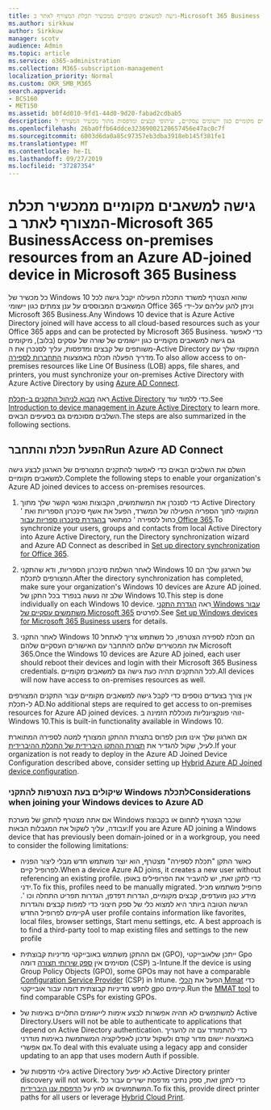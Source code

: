 ```yaml
---
title: גישה למשאבים מקומיים ממכשיר תכלת המצורף לאתר ב-Microsoft 365 Business
ms.author: sirkkuw
author: Sirkkuw
manager: scotv
audience: Admin
ms.topic: article
ms.service: o365-administration
ms.collection: M365-subscription-management
localization_priority: Normal
ms.custom: OKR_SMB_M365
search.appverid:
- BCS160
- MET150
ms.assetid: b0f4d010-9fd1-44d0-9d20-fabad2cdbab5
description: למד כיצד לקבל גישה למשאבים מקומיים כגון יישומים עסקיים, שיתופי קבצים ומדפסות מתוך מכשיר המצורף ל-Windows 10.
ms.openlocfilehash: 26ba0ffb64ddce32369002120657456e47ac0c7f
ms.sourcegitcommit: 6003d6da0a85c97357eb3dba3918eb145f381fe1
ms.translationtype: MT
ms.contentlocale: he-IL
ms.lasthandoff: 09/27/2019
ms.locfileid: "37287354"
---
```

# <a name="access-on-premises-resources-from-an-azure-ad-joined-device-in-microsoft-365-business"></a><span data-ttu-id="65ab0-103">גישה למשאבים מקומיים ממכשיר תכלת המצורף לאתר ב-Microsoft 365 Business</span><span class="sxs-lookup"><span data-stu-id="65ab0-103">Access on-premises resources from an Azure AD-joined device in Microsoft 365 Business</span></span>

<span data-ttu-id="65ab0-104">כל מכשיר של Windows 10 שהוא הצטרף למשרד התכלת הפעילה יקבל גישה לכל המשאבים המבוססים על ענן צמתים כגון יישומי Office 365 וניתן להגן עליהם על-ידי Microsoft 365 Business.</span><span class="sxs-lookup"><span data-stu-id="65ab0-104">Any Windows 10 device that is Azure Active Directory joined will have access to all cloud-based resources such as your Office 365 apps and can be protected by Microsoft 365 Business.</span></span> <span data-ttu-id="65ab0-105">כדי לאפשר גם גישה למשאבים מקומיים כגון יישומים של שורה של עסקים (בלוב), מיקומים משותפים של קבצים ומדפסות, עליך לסנכרן את ה-Active Directory המקומי שלך עם מדריך הפעלה תכלת באמצעות [התחברות לספירה](https://docs.microsoft.com/en-us/azure/active-directory/connect/active-directory-aadconnect).</span><span class="sxs-lookup"><span data-stu-id="65ab0-105">To also allow access to on-premises resources like Line Of Business (LOB) apps, file shares, and printers, you must synchronize your on-premises Active Directory with Azure Active Directory by using [Azure AD Connect](https://docs.microsoft.com/en-us/azure/active-directory/connect/active-directory-aadconnect).</span></span> 

<span data-ttu-id="65ab0-106">ראה [מבוא לניהול התקנים ב-תכלת Active Directory](https://docs.microsoft.com/en-us/azure/active-directory/device-management-introduction) כדי ללמוד עוד.</span><span class="sxs-lookup"><span data-stu-id="65ab0-106">See [Introduction to device management in Azure Active Directory](https://docs.microsoft.com/en-us/azure/active-directory/device-management-introduction) to learn more.</span></span>
<span data-ttu-id="65ab0-107">השלבים מסוכמים גם בסעיפים הבאים.</span><span class="sxs-lookup"><span data-stu-id="65ab0-107">The steps are also summarized in the following sections.</span></span>

## <a name="run-azure-ad-connect"></a><span data-ttu-id="65ab0-108">הפעל תכלת והתחבר</span><span class="sxs-lookup"><span data-stu-id="65ab0-108">Run Azure AD Connect</span></span>

<span data-ttu-id="65ab0-109">השלם את השלבים הבאים כדי לאפשר להתקנים המצורפים של הארגון לבצע גישה למשאבים מקומיים.</span><span class="sxs-lookup"><span data-stu-id="65ab0-109">Complete the following steps to enable your organization's Azure AD joined devices to access on-premises resources.</span></span>
  
1. <span data-ttu-id="65ab0-110">כדי לסנכרן את המשתמשים, הקבוצות ואנשי הקשר שלך מתוך Active Directory המקומי לתוך הספריה הפעילה של המשרד, הפעל את אשף סינכרון הספריות ואת ' כחול לספירה ' כמתואר [בהגדרת סינכרון ספריות עבור Office 365](https://support.office.com/article/1b3b5318-6977-42ed-b5c7-96fa74b08846).</span><span class="sxs-lookup"><span data-stu-id="65ab0-110">To synchronize your users, groups and contacts from local Active Directory into Azure Active Directory, run the Directory synchronization wizard and Azure AD Connect as described in [Set up directory synchronization for Office 365](https://support.office.com/article/1b3b5318-6977-42ed-b5c7-96fa74b08846).</span></span>
    
2. <span data-ttu-id="65ab0-111">לאחר השלמת סינכרון הספריות, ודא שהתקני Windows 10 של הארגון שלך הם המצורפים לתכלת.</span><span class="sxs-lookup"><span data-stu-id="65ab0-111">After the directory synchronization has completed, make sure your organization's Windows 10 devices are Azure AD joined.</span></span> <span data-ttu-id="65ab0-112">שלב זה נעשה בנפרד בכל התקן של Windows 10.</span><span class="sxs-lookup"><span data-stu-id="65ab0-112">This step is done individually on each Windows 10 device.</span></span> <span data-ttu-id="65ab0-113">ראה [הגדרת התקני Windows עבור משתמשים עסקיים של Microsoft 365](set-up-windows-devices.md) לפרטים.</span><span class="sxs-lookup"><span data-stu-id="65ab0-113">See [Set up Windows devices for Microsoft 365 Business users](set-up-windows-devices.md) for details.</span></span> 
    
3. <span data-ttu-id="65ab0-114">לאחר התקני Windows 10 הם תכלת לספירה הצטרפו, כל משתמש צריך לאתחל את המכשירים שלהם להתחבר עם האישורים העסקיים שלהם Microsoft 365.</span><span class="sxs-lookup"><span data-stu-id="65ab0-114">Once the Windows 10 devices are Azure AD joined, each user should reboot their devices and login with their Microsoft 365 Business credentials.</span></span> <span data-ttu-id="65ab0-115">לכל ההתקנים תהיה כעת גישה גם למשאבים מקומיים.</span><span class="sxs-lookup"><span data-stu-id="65ab0-115">All devices will now have access to on-premises resources as well.</span></span>
    
<span data-ttu-id="65ab0-116">אין צורך בצעדים נוספים כדי לקבל גישה למשאבים מקומיים עבור התקנים המצורפים ל-תכלת AD.</span><span class="sxs-lookup"><span data-stu-id="65ab0-116">No additional steps are required to get access to on-premises resources for Azure AD joined devices.</span></span> <span data-ttu-id="65ab0-117">זוהי פונקציונליות מוכללת הזמינה ב-Windows 10.</span><span class="sxs-lookup"><span data-stu-id="65ab0-117">This is built-in functionality available in Windows 10.</span></span> 
  
<span data-ttu-id="65ab0-118">אם הארגון שלך אינו מוכן לפרוס בתצורת ההתקן המצורף למטה לספירה המתוארת לעיל, שקול להגדיר את [תצורת ההתקן היברידית של התכלת ההיברידית](manage-windows-devices.md).</span><span class="sxs-lookup"><span data-stu-id="65ab0-118">If your organization is not ready to deploy in the Azure AD Joined Device Configuration described above, consider setting up [Hybrid Azure AD Joined device configuration](manage-windows-devices.md).</span></span>
  
### <a name="considerations-when-joining-your-windows-devices-to-azure-ad"></a><span data-ttu-id="65ab0-119">שיקולים בעת הצטרפות להתקני Windows לתכלת</span><span class="sxs-lookup"><span data-stu-id="65ab0-119">Considerations when joining your Windows devices to Azure AD</span></span>

<span data-ttu-id="65ab0-120">אם אתה מצטרף להתקן של מערכת Windows שכבר הצטרף לתחום או בקבוצת עבודה, עליך לשקול את המגבלות הבאות:</span><span class="sxs-lookup"><span data-stu-id="65ab0-120">If you are Azure AD joining a Windows device that has previously been domain-joined or in a workgroup, you need to consider the following limitations:</span></span>
  
- <span data-ttu-id="65ab0-121">כאשר התקן "תכלת לספירה" מצטרף, הוא יוצר משתמש חדש מבלי ליצור הפניה לפרופיל קיים.</span><span class="sxs-lookup"><span data-stu-id="65ab0-121">When a device Azure AD joins, it creates a new user without referencing an existing profile.</span></span> <span data-ttu-id="65ab0-122">כדי לתקן זאת, יש להעביר את הפרופילים באופן ידני.</span><span class="sxs-lookup"><span data-stu-id="65ab0-122">To fix this, profiles need to be manually migrated.</span></span> <span data-ttu-id="65ab0-123">פרופיל משתמש מכיל מידע כגון מועדפים, קבצים מקומיים, הגדרות דפדפן, הגדרות תפריט התחלה וכו '. הגישה הטובה ביותר היא למצוא כלי של ספק חיצוני כדי למפות קבצים והגדרות קיימים לפרופיל החדש</span><span class="sxs-lookup"><span data-stu-id="65ab0-123">A user profile contains information like favorites, local files, browser settings, Start menu settings, etc. A best approach is to find a third-party tool to map existing files and settings to the new profile</span></span>

- <span data-ttu-id="65ab0-124">אם ההתקן משתמש באובייקטי מדיניות קבוצתית (GPO), ייתכן שלאובייקטי Gpo מסוימים אין [ספק שירותי תצורה](https://docs.microsoft.com/windows/configuration/provisioning-packages/how-it-pros-can-use-configuration-service-providers) דומה (CSP) ב-Intune.</span><span class="sxs-lookup"><span data-stu-id="65ab0-124">If the device is using Group Policy Objects (GPO), some GPOs may not have a comparable [Configuration Service Provider](https://docs.microsoft.com/windows/configuration/provisioning-packages/how-it-pros-can-use-configuration-service-providers) (CSP) in Intune.</span></span> <span data-ttu-id="65ab0-125">הפעל את [הכלי Mmat](https://www.microsoft.com/download/details.aspx?id=45520) כדי לחפש מדיניות קבוצתית דומה עבור אובייקטי gpo קיימים.</span><span class="sxs-lookup"><span data-stu-id="65ab0-125">Run the [MMAT tool](https://www.microsoft.com/download/details.aspx?id=45520) to find comparable CSPs for existing GPOs.</span></span>

- <span data-ttu-id="65ab0-126">למשתמשים לא תהיה אפשרות לבצע אימות ליישומים התלויים באימות של Active Directory.</span><span class="sxs-lookup"><span data-stu-id="65ab0-126">Users will not be able to authenticate to applications that depend on Active Directory authentication.</span></span> <span data-ttu-id="65ab0-127">כדי להתמודד עם זה להעריך באמצעות יישום מדור קודם ולשקול עדכון לאפליקציה המשתמשת באימות מודרני אם אפשרי.</span><span class="sxs-lookup"><span data-stu-id="65ab0-127">To deal with this evaluate using a legacy app and consider updating to an app that uses modern Auth if possible.</span></span>

- <span data-ttu-id="65ab0-128">גילוי מדפסות של active Directory לא יפעל.</span><span class="sxs-lookup"><span data-stu-id="65ab0-128">Active Directory printer discovery will not work.</span></span> <span data-ttu-id="65ab0-129">כדי לתקן זאת, ספק נתיבי מדפסת ישירים עבור כל המשתמשים או לחץ על [הדפסת ענן היברידית](https://docs.microsoft.com/windows-server/administration/hybrid-cloud-print/hybrid-cloud-print-deploy).</span><span class="sxs-lookup"><span data-stu-id="65ab0-129">To fix this, provide direct printer paths for all users or leverage [Hybrid Cloud Print](https://docs.microsoft.com/windows-server/administration/hybrid-cloud-print/hybrid-cloud-print-deploy).</span></span>
